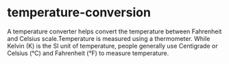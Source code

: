 # temperature-conversion
A temperature converter helps convert the temperature between Fahrenheit and Celsius scale.Temperature is measured using a thermometer. While Kelvin (K) is the SI unit of temperature, people generally use Centigrade or Celsius (°C) and Fahrenheit (°F) to measure temperature.
